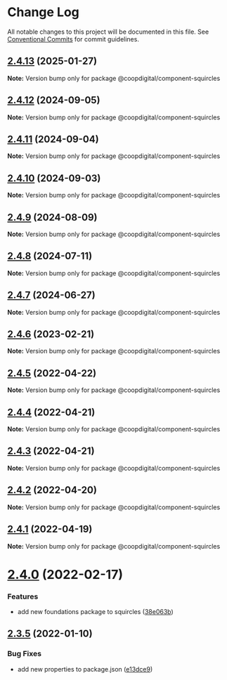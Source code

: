 # Change Log

All notable changes to this project will be documented in this file.
See [Conventional Commits](https://conventionalcommits.org) for commit guidelines.

## [2.4.13](https://github.com/coopdigital/coop-frontend/compare/@coopdigital/component-squircles@2.4.12...@coopdigital/component-squircles@2.4.13) (2025-01-27)

**Note:** Version bump only for package @coopdigital/component-squircles





## [2.4.12](https://github.com/coopdigital/coop-frontend/compare/@coopdigital/component-squircles@2.4.11...@coopdigital/component-squircles@2.4.12) (2024-09-05)

**Note:** Version bump only for package @coopdigital/component-squircles





## [2.4.11](https://github.com/coopdigital/coop-frontend/compare/@coopdigital/component-squircles@2.4.10...@coopdigital/component-squircles@2.4.11) (2024-09-04)

**Note:** Version bump only for package @coopdigital/component-squircles





## [2.4.10](https://github.com/coopdigital/coop-frontend/compare/@coopdigital/component-squircles@2.4.9...@coopdigital/component-squircles@2.4.10) (2024-09-03)

**Note:** Version bump only for package @coopdigital/component-squircles





## [2.4.9](https://github.com/coopdigital/coop-frontend/compare/@coopdigital/component-squircles@2.4.8...@coopdigital/component-squircles@2.4.9) (2024-08-09)

**Note:** Version bump only for package @coopdigital/component-squircles





## [2.4.8](https://github.com/coopdigital/coop-frontend/compare/@coopdigital/component-squircles@2.4.7...@coopdigital/component-squircles@2.4.8) (2024-07-11)

**Note:** Version bump only for package @coopdigital/component-squircles





## [2.4.7](https://github.com/coopdigital/coop-frontend/compare/@coopdigital/component-squircles@2.4.6...@coopdigital/component-squircles@2.4.7) (2024-06-27)

**Note:** Version bump only for package @coopdigital/component-squircles





## [2.4.6](https://github.com/coopdigital/coop-frontend/compare/@coopdigital/component-squircles@2.4.5...@coopdigital/component-squircles@2.4.6) (2023-02-21)

**Note:** Version bump only for package @coopdigital/component-squircles





## [2.4.5](https://github.com/coopdigital/coop-frontend/compare/@coopdigital/component-squircles@2.4.4...@coopdigital/component-squircles@2.4.5) (2022-04-22)

**Note:** Version bump only for package @coopdigital/component-squircles





## [2.4.4](https://github.com/coopdigital/coop-frontend/compare/@coopdigital/component-squircles@2.4.3...@coopdigital/component-squircles@2.4.4) (2022-04-21)

**Note:** Version bump only for package @coopdigital/component-squircles





## [2.4.3](https://github.com/coopdigital/coop-frontend/compare/@coopdigital/component-squircles@2.4.2...@coopdigital/component-squircles@2.4.3) (2022-04-21)

**Note:** Version bump only for package @coopdigital/component-squircles





## [2.4.2](https://github.com/coopdigital/coop-frontend/compare/@coopdigital/component-squircles@2.4.1...@coopdigital/component-squircles@2.4.2) (2022-04-20)

**Note:** Version bump only for package @coopdigital/component-squircles





## [2.4.1](https://github.com/coopdigital/coop-frontend/compare/@coopdigital/component-squircles@2.4.0...@coopdigital/component-squircles@2.4.1) (2022-04-19)

**Note:** Version bump only for package @coopdigital/component-squircles





# [2.4.0](https://github.com/coopdigital/coop-frontend/compare/@coopdigital/component-squircles@2.3.5...@coopdigital/component-squircles@2.4.0) (2022-02-17)


### Features

* add new foundations package to squircles ([38e063b](https://github.com/coopdigital/coop-frontend/commit/38e063bee8f44256a1f50efcfa484bd1fc4e4edf))





## [2.3.5](https://github.com/coopdigital/coop-frontend/compare/@coopdigital/component-squircles@2.3.4...@coopdigital/component-squircles@2.3.5) (2022-01-10)


### Bug Fixes

* add new properties to package.json ([e13dce9](https://github.com/coopdigital/coop-frontend/commit/e13dce94798600b80da4d0183ce96331b91c72aa))
